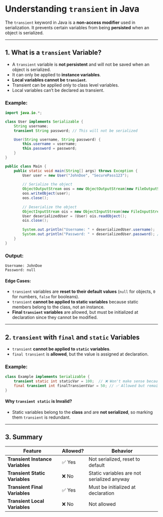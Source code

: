 # Understanding `transient` in Java

The `transient` keyword in Java is a **non-access modifier** used in serialization. It prevents certain variables from being **persisted** when an object is serialized.

---

## **1. What is a `transient` Variable?**
- A `transient` variable is **not persistent** and will not be saved when an object is serialized.
- It can only be applied to **instance variables**.
- **Local variables cannot be `transient`**.
- Transient can be applied only to class level variables.
- Local variables can’t be declared as transient.

### **Example:**
```java
import java.io.*;

class User implements Serializable {
    String username;
    transient String password; // This will not be serialized

    User(String username, String password) {
        this.username = username;
        this.password = password;
    }
}

public class Main {
    public static void main(String[] args) throws Exception {
        User user = new User("JohnDoe", "SecurePass123");
        
        // Serialize the object
        ObjectOutputStream oos = new ObjectOutputStream(new FileOutputStream("user.ser"));
        oos.writeObject(user);
        oos.close();
        
        // Deserialize the object
        ObjectInputStream ois = new ObjectInputStream(new FileInputStream("user.ser"));
        User deserializedUser = (User) ois.readObject();
        ois.close();
        
        System.out.println("Username: " + deserializedUser.username);
        System.out.println("Password: " + deserializedUser.password); // Will print 'null'
    }
}
```
### **Output:**
```
Username: JohnDoe
Password: null
```
#### **Edge Cases:**
- `transient` variables are **reset to their default values** (`null` for objects, `0` for numbers, `false` for booleans).
- `transient` **cannot be applied to static variables** because static members belong to the class, not an instance.
- **Final `transient` variables** are allowed, but must be initialized at declaration since they cannot be modified.

---

## **2. `transient` with `final` and `static` Variables**
- `transient` **cannot be applied to `static` variables**.
- `final transient` is **allowed**, but the value is assigned at declaration.

### **Example:**
```java
class Example implements Serializable {
    transient static int staticVar = 100;  // ❌ Won't make sense because static variables are not serialized
    final transient int finalTransientVar = 50; // ✅ Allowed but remains constant
}
```

#### **Why `transient static` is Invalid?**
- Static variables belong to the **class** and are **not serialized**, so marking them `transient` is redundant.

---

## **3. Summary**
| Feature | Allowed? | Behavior |
|---------|---------|----------|
| **Transient Instance Variables** | ✅ Yes | Not serialized, reset to default |
| **Transient Static Variables** | ❌ No | Static variables are not serialized anyway |
| **Transient Final Variables** | ✅ Yes | Must be initialized at declaration |
| **Transient Local Variables** | ❌ No | Not allowed |

